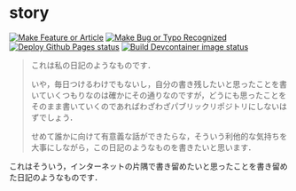 # story
[![Make Feature or Article][icon-issues-enhancement]][new-issue-enhancement]
[![Make Bug or Typo Recognized][icon-issues-bugfix]][new-issue-bugfix]
[![Deploy Github Pages status][icon-actionstatus-pages-build-deployment]][actionstatus-pages-build-deployment]
[![Build Devcontainer image status][icon-actionstatus-build-devcontainer]][actionstatus-build-devcontainer]


> これは私の日記のようなものです．
>
> いや，毎日つけるわけでもないし，自分の書き残したいと思ったことを書いていくつもりなのは確かにその通りなのですが，どうにも思ったことをそのまま書いていくのであればわざわざパブリックリポジトリにしないはずでしょう．
> 
> せめて誰かに向けて有意義な話ができたらな，そういう利他的な気持ちを大事にしながら，この日記のようなものを書きたいと思います．

これはそういう，インターネットの片隅で書き留めたいと思ったことを書き留めた日記のようなものです．

[new-issue-enhancement]:https://github.com/streamwest-1629/story/issues/new?template=enhancement.md&labels=enhancement
[new-issue-bugfix]:https://github.com/streamwest-1629/story/issues/new?template=bugfix.md&labels=bug
[actionstatus-build-devcontainer]:https://github.com/StreamWest-1629/story/actions/workflows/build-devcontainer.yaml
[actionstatus-pages-build-deployment]:https://github.com/StreamWest-1629/story/actions/workflows/pages/pages-build-deployment
[icon-issues-enhancement]:https://img.shields.io/github/issues-search/streamwest-1629/story?color=success&label=Make%20Feature%20Implemented&query=label%3Aenhancement%20is%3Aopen
[icon-issues-bugfix]:https://img.shields.io/github/issues-search/streamwest-1629/story?color=critical&label=Make%20Bug%20Recognized&query=label%3Abug%20is%3Aopen
[icon-actionstatus-build-devcontainer]:https://github.com/StreamWest-1629/story/actions/workflows/build-devcontainer.yaml/badge.svg
[icon-actionstatus-pages-build-deployment]:https://github.com/StreamWest-1629/story/actions/workflows/pages/pages-build-deployment/badge.svg
